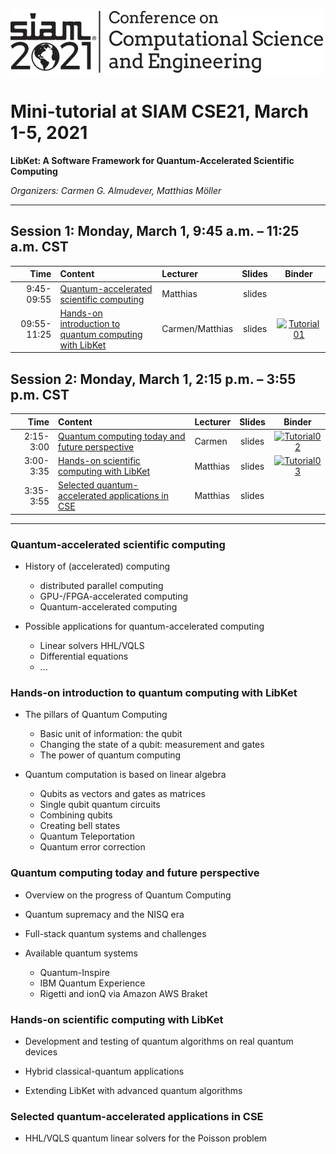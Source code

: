 [![SIAM CSE21](SIAM_CSE21.png)](https://www.siam.org/conferences/cm/conference/cse21)

# Mini-tutorial at SIAM CSE21, March 1-5, 2021

**LibKet: A Software Framework for Quantum-Accelerated Scientific Computing**

*Organizers: Carmen G. Almudever, Matthias Möller*

---

## Session 1: Monday, March 1, 9:45 a.m. – 11:25 a.m. CST

| Time        | Content                                                                                   | Lecturer | Slides | Binder |
| ----------: | :---------------------------------------------------------------------------------------- | :------- | :----: | :----: |
|  9:45-09:55 | [Quantum-accelerated scientific computing](#quantum-accelerated-scientific-computing)     | Matthias | slides |        |
| 09:55-11:25 | [Hands-on introduction to quantum computing with LibKet](#hands-on-introduction-to-quantum-computing-with-libket) | Carmen/Matthias | slides | [![Tutorial01](https://mybinder.org/badge_logo.svg)](https://mybinder.org/v2/gh/mmoelle1/LibKet/master?filepath=notebooks%2Fcxx%2Fcse21_tutorial01.ipynb) 

## Session 2: Monday, March 1, 2:15 p.m. – 3:55 p.m. CST 

| Time        | Content                                                                                                       | Lecturer | Slides | Binder |
| ----------: | :------------------------------------------------------------------------------------------------------------ | :------- | :----: | :----: |
|  2:15-3:00  | [Quantum computing today and future perspective](#quantum-computing-today-and-future-perspective)             | Carmen   | slides | [![Tutorial02](https://mybinder.org/badge_logo.svg)](https://mybinder.org/v2/gh/mmoelle1/LibKet/master?filepath=notebooks%2Fcxx%2Fcse21_tutorial02.ipynb) |
|  3:00-3:35  | [Hands-on scientific computing with LibKet](#hands-on-scientific-computing-with-libket)                       | Matthias | slides | [![Tutorial03](https://mybinder.org/badge_logo.svg)](https://mybinder.org/v2/gh/mmoelle1/LibKet/master?filepath=notebooks%2Fcxx%2Fcse21_tutorial03.ipynb) |
|  3:35-3:55  | [Selected quantum-accelerated applications in CSE](#selected-quantum-accelerated-applications-in-cse)         | Matthias | slides |        |

---

### Quantum-accelerated scientific computing

* History of (accelerated) computing
  * distributed parallel computing
  * GPU-/FPGA-accelerated computing
  * Quantum-accelerated computing
  
* Possible applications for quantum-accelerated computing
  * Linear solvers HHL/VQLS
  * Differential equations
  * ...

### Hands-on introduction to quantum computing with LibKet


* The pillars of Quantum Computing
  * Basic unit of information: the qubit
  * Changing the state of a qubit: measurement and gates
  * The power of quantum computing
  
* Quantum computation is based on linear algebra
  * Qubits as vectors and gates as matrices
  * Single qubit quantum circuits
  * Combining qubits
  * Creating bell states
  * Quantum Teleportation
  * Quantum error correction

### Quantum computing today and future perspective

* Overview on the progress of Quantum Computing

* Quantum supremacy and the NISQ era

* Full-stack quantum systems and challenges

* Available quantum systems
  * Quantum-Inspire
  * IBM Quantum Experience
  * Rigetti and ionQ via Amazon AWS Braket


### Hands-on scientific computing with LibKet

* Development and testing of quantum algorithms on real quantum devices

* Hybrid classical-quantum applications

* Extending LibKet with advanced quantum algorithms

### Selected quantum-accelerated applications in CSE

* HHL/VQLS quantum linear solvers for the Poisson problem
